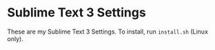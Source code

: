 # Sublime Text 3 Settings
These are my Sublime Text 3 Settings. To install, run `install.sh` (Linux only).
